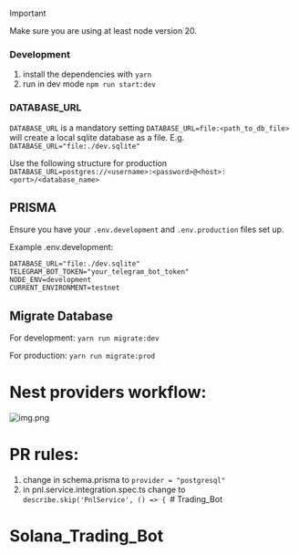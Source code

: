 > [!IMPORTANT]
> Make sure you are using at least node version 20.

### Development

1. install the dependencies with
   `yarn`
2. run in dev mode
   `npm run start:dev`

### DATABASE_URL

`DATABASE_URL` is a mandatory setting
`DATABASE_URL=file:<path_to_db_file>` will create a local sqlite database as a file.
E.g. `DATABASE_URL="file:./dev.sqlite"`

Use the following structure for production
`DATABASE_URL=postgres://<username>:<password>@<host>:<port>/<database_name>`

## PRISMA

Ensure you have your `.env.development` and `.env.production` files set up.

Example .env.development:

```
DATABASE_URL="file:./dev.sqlite"
TELEGRAM_BOT_TOKEN="your_telegram_bot_token"
NODE_ENV=development
CURRENT_ENVIRONMENT=testnet
```

## Migrate Database

For development:
```yarn run migrate:dev```

For production:
```yarn run migrate:prod```

# Nest providers workflow:

![img.png](img.png)

# PR rules:

1. change in schema.prisma to ```provider = "postgresql"```
2. in pnl.service.integration.spec.ts change to  ```describe.skip('PnlService', () => { ```# Trading_Bot
# Solana_Trading_Bot

